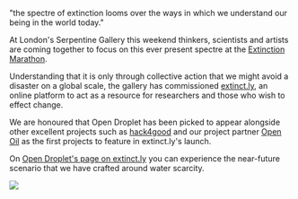 "the spectre of extinction looms over the ways in which we understand our being in the world today."

At London's Serpentine Gallery this weekend thinkers, scientists and artists are coming together to focus on this ever present spectre at the [Extinction Marathon](http://www.serpentinegalleries.org/exhibitions-events/extinction-marathon).

<!--more-->

Understanding that it is only through collective action that we might avoid a disaster on a global scale, the gallery has commissioned [extinct.ly](http://extinct.ly), an online platform to act as a resource for researchers and those who wish to effect change.

We are honoured that Open Droplet has been picked to appear alongside other excellent projects such as [hack4good](http://hack4good.io/) and our project partner [Open Oil](https://iilab.org/projects/open-oil-framework.html) as the first projects to feature in extinct.ly's launch.

On [Open Droplet's page on extinct.ly](http://www.extinct.ly/casestudies/#open-droplet) you can experience the near-future scenario that we have crafted around water scarcity. 

[![](/images/news/droplet-extinctly.png)](http://www.extinct.ly/casestudies/#open-droplet)